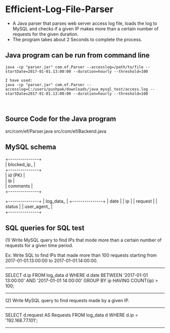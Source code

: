 # Efficient-Log-File-Parser
 - A Java parser that parses web server access log file, loads the log to MySQL and checks if a given IP makes more than a certain number of requests for the given duration.
 - The program takes about 2 Seconds to complete the process.
 
 ## Java program can be run from command line
	
    java -cp "parser.jar" com.ef.Parser --accesslog=/path/to/file --startDate=2017-01-01.13:00:00 --duration=hourly --threshold=100 
    
    I have used:
    java -cp "parser.jar" com.ef.Parser --accesslog=C:/users/pushpak/downloads/java_mysql_test/access.log --startDate=2017-01-01.13:00:00 --duration=hourly --threshold=100
    
## Source Code for the Java program

  src/com/ef/Parser.java
  src/com/ef/Backend.java
  
## MySQL schema 
+---------------+    
|  blocked_ip_  |     
+---------------+     
|   id (PK)     |     
|   ip          |     
|   comments    |     
+---------------+     


+---------------+
|   log_data_   |
+---------------+
|    date       |
|     ip        |
|    request    |
|    status     |
|   user_agent_ |	
+---------------+
                     
                     
## SQL queries for SQL test

(1) Write MySQL query to find IPs that mode more than a certain number of requests for a given time period.

Ex: Write SQL to find IPs that made more than 100 requests starting from 2017-01-01.13:00:00 to 2017-01-01.14:00:00.

-------------------------------------------

SELECT  d.ip
FROM log_data d
WHERE d.date 
BETWEEN '2017-01-01 13:00:00' AND '2017-01-01 14:00:00'
GROUP BY ip
HAVING COUNT(ip) > 100;

-----------------------------------------


(2) Write MySQL query to find requests made by a given IP.

-----------------------------------------

SELECT d.request AS Requests
FROM log_data d
WHERE d.ip = '192.168.77.101';

----------------------------------------
